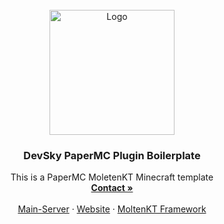 <br />
<div align="center">
  <a href="https://discord.gg/desky">
    <img src="https://cdn.discordapp.com/attachments/899676897120763914/930500237347401818/DevSkyTM_12.png" alt="Logo" width="200" height="200">
  </a>

  <h3 align="center">DevSky PaperMC Plugin Boilerplate</h3>

  <p align="center">
    This is a PaperMC MoletenKT Minecraft template
    <br />
    <a href="https://discord.com/users/216487432667791360"><strong>Contact »</strong></a>
    <br />
    <br />
    <a href="https://discord.gg/devsky">Main-Server</a>
    ·
    <a href="https://devsky.one">Website</a>
    ·
    <a href="https://github.com/TheFruxz/MoltenKT">MoltenKT Framework</a>
  </p>
</div>
